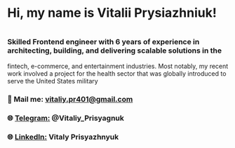 

# Hi, my name is Vitalii Prysiazhniuk!<h1>

### Skilled Frontend engineer with 6 years of experience in architecting, building, and delivering scalable solutions in the
fintech, e-commerce, and entertainment industries. Most notably, my recent work involved a project for the health sector
that was globally introduced to serve the United States military





### :email: Mail me: [vitaliy.pr401@gmail.com](vitaliy.pr401@gmail.com)
### :globe_with_meridians: [Telegram:](https://t.me/Vitaliy_Prisyagnuk) @Vitaliy_Prisyagnuk
### :globe_with_meridians: [LinkedIn:](https://www.linkedin.com/in/vitalii-prysiazhniuk/) Vitaly Prisyazhnyuk



